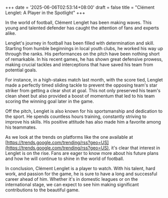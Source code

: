 +++
date = '2025-06-06T02:53:14+08:00'
draft = false
title = "Clément Lenglet: A Player in the Spotlight"
+++

In the world of football, Clément Lenglet has been making waves. This young and talented defender has caught the attention of fans and experts alike. 

Lenglet's journey in football has been filled with determination and skill. Starting from humble beginnings in local youth clubs, he worked his way up through the ranks. His performances on the pitch have been nothing short of remarkable. In his recent games, he has shown great defensive prowess, making crucial tackles and interceptions that have saved his team from potential goals. 

For instance, in a high-stakes match last month, with the score tied, Lenglet made a perfectly timed sliding tackle to prevent the opposing team's star striker from getting a clear shot at goal. This not only preserved his team's clean sheet but also provided a boost of momentum that led to his team scoring the winning goal later in the game. 

Off the pitch, Lenglet is also known for his sportsmanship and dedication to the sport. He spends countless hours training, constantly striving to improve his skills. His positive attitude has also made him a favorite among his teammates. 

As we look at the trends on platforms like the one available at [https://trends.google.com/trending/rss?geo=US](https://trends.google.com/trending/rss?geo=US), it's clear that interest in Lenglet is on the rise. Fans are eager to know more about his future plans and how he will continue to shine in the world of football. 

In conclusion, Clément Lenglet is a player to watch. With his talent, hard work, and passion for the game, he is sure to have a long and successful career ahead of him. Whether it's in domestic leagues or on the international stage, we can expect to see him making significant contributions to the beautiful game.